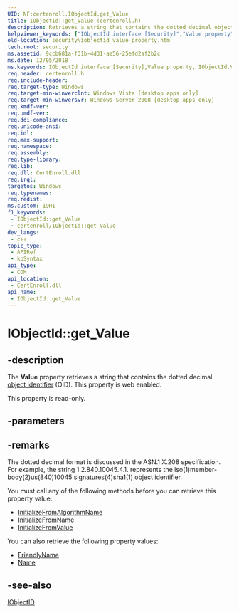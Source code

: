 ```yaml
---
UID: NF:certenroll.IObjectId.get_Value
title: IObjectId::get_Value (certenroll.h)
description: Retrieves a string that contains the dotted decimal object identifier (OID).
helpviewer_keywords: ["IObjectId interface [Security]","Value property","IObjectId.Value","IObjectId.get_Value","IObjectId::Value","IObjectId::get_Value","Value property [Security]","Value property [Security]","IObjectId interface","certenroll/IObjectId::Value","certenroll/IObjectId::get_Value","get_Value","security.iobjectid_value_property"]
old-location: security\iobjectid_value_property.htm
tech.root: security
ms.assetid: 9ccb681a-f31b-4d31-ae56-25efd2af2b2c
ms.date: 12/05/2018
ms.keywords: IObjectId interface [Security],Value property, IObjectId.Value, IObjectId.get_Value, IObjectId::Value, IObjectId::get_Value, Value property [Security], Value property [Security],IObjectId interface, certenroll/IObjectId::Value, certenroll/IObjectId::get_Value, get_Value, security.iobjectid_value_property
req.header: certenroll.h
req.include-header: 
req.target-type: Windows
req.target-min-winverclnt: Windows Vista [desktop apps only]
req.target-min-winversvr: Windows Server 2008 [desktop apps only]
req.kmdf-ver: 
req.umdf-ver: 
req.ddi-compliance: 
req.unicode-ansi: 
req.idl: 
req.max-support: 
req.namespace: 
req.assembly: 
req.type-library: 
req.lib: 
req.dll: CertEnroll.dll
req.irql: 
targetos: Windows
req.typenames: 
req.redist: 
ms.custom: 19H1
f1_keywords:
 - IObjectId::get_Value
 - certenroll/IObjectId::get_Value
dev_langs:
 - c++
topic_type:
 - APIRef
 - kbSyntax
api_type:
 - COM
api_location:
 - CertEnroll.dll
api_name:
 - IObjectId::get_Value
---
```


# IObjectId::get_Value


## -description

The <b>Value</b> property retrieves a string that contains the dotted decimal <a href="/windows/desktop/SecGloss/o-gly">object identifier</a> (OID). This property is web enabled.

This property is read-only.

## -parameters

## -remarks

The dotted decimal format is discussed in the ASN.1 X.208 specification. For example, the string 1.2.840.10045.4.1. represents the iso(1)member-body(2)us(840)10045 signatures(4)sha1(1) object identifier.

You must call any of the following methods before you can retrieve this property value:<ul>
<li>
<a href="/windows/desktop/api/certenroll/nf-certenroll-iobjectid-initializefromalgorithmname">InitializeFromAlgorithmName</a>
</li>
<li>
<a href="/windows/desktop/api/certenroll/nf-certenroll-iobjectid-initializefromname">InitializeFromName</a>
</li>
<li>
<a href="/windows/desktop/api/certenroll/nf-certenroll-iobjectid-initializefromvalue">InitializeFromValue</a>
</li>
</ul>


You can also retrieve the following property values:<ul>
<li>
<a href="/windows/desktop/api/certenroll/nf-certenroll-iobjectid-get_friendlyname">FriendlyName</a>
</li>
<li>
<a href="/windows/desktop/api/certenroll/nf-certenroll-iobjectid-get_name">Name</a>
</li>
</ul>

## -see-also

<a href="/windows/desktop/api/certenroll/nn-certenroll-iobjectid">IObjectID</a>

